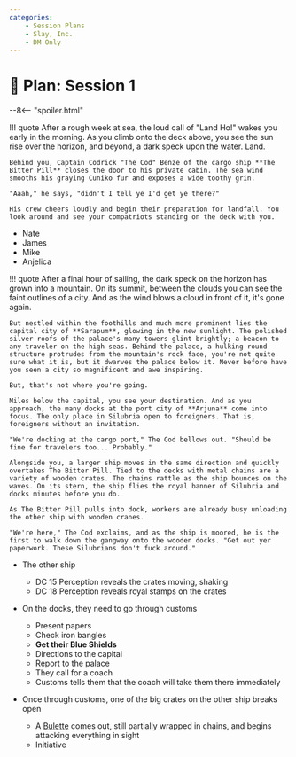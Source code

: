 ```yaml
---
categories:
    - Session Plans
    - Slay, Inc.
    - DM Only
---
```


# 🔐 Plan: Session 1

--8<-- "spoiler.html"

!!! quote
    After a rough week at sea, the loud call of "Land Ho!" wakes you early in the morning. As you climb onto the deck above, you see the sun rise over the horizon, and beyond, a dark speck upon the water. Land.

    Behind you, Captain Codrick "The Cod" Benze of the cargo ship **The Bitter Pill** closes the door to his private cabin. The sea wind smooths his graying Cuniko fur and exposes a wide toothy grin.

    "Aaah," he says, "didn't I tell ye I'd get ye there?"

    His crew cheers loudly and begin their preparation for landfall. You look around and see your compatriots standing on the deck with you.

- Nate
- James
- Mike
- Anjelica

!!! quote
    After a final hour of sailing, the dark speck on the horizon has grown into a mountain. On its summit, between the clouds you can see the faint outlines of a city. And as the wind blows a cloud in front of it, it's gone again.

    But nestled within the foothills and much more prominent lies the capital city of **Sarapum**, glowing in the new sunlight. The polished silver roofs of the palace's many towers glint brightly; a beacon to any traveler on the high seas. Behind the palace, a hulking round structure protrudes from the mountain's rock face, you're not quite sure what it is, but it dwarves the palace below it. Never before have you seen a city so magnificent and awe inspiring.

    But, that's not where you're going.

    Miles below the capital, you see your destination. And as you approach, the many docks at the port city of **Arjuna** come into focus. The only place in Silubria open to foreigners. That is, foreigners without an invitation.

    "We're docking at the cargo port," The Cod bellows out. "Should be fine for travelers too... Probably."

    Alongside you, a larger ship moves in the same direction and quickly overtakes The Bitter Pill. Tied to the decks with metal chains are a variety of wooden crates. The chains rattle as the ship bounces on the waves. On its stern, the ship flies the royal banner of Silubria and docks minutes before you do.

    As The Bitter Pill pulls into dock, workers are already busy unloading the other ship with wooden cranes.

    "We're here," The Cod exclaims, and as the ship is moored, he is the first to walk down the gangway onto the wooden docks. "Get out yer paperwork. These Silubrians don't fuck around."

- The other ship
  - DC 15 Perception reveals the crates moving, shaking
  - DC 18 Perception reveals royal stamps on the crates

- On the docks, they need to go through customs
  - Present papers
  - Check iron bangles
  - **Get their Blue Shields**
  - Directions to the capital
  - Report to the palace
  - They call for a coach
  - Customs tells them that the coach will take them there immediately

- Once through customs, one of the big crates on the other ship breaks open
  - A [Bulette](https://www.dndbeyond.com/monsters/16818-bulette) comes out, still partially wrapped in chains, and begins attacking everything in sight
  - Initiative
